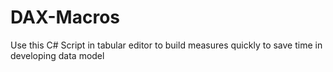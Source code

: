 # DAX-Macros
Use this C# Script in tabular editor to build measures quickly to save time in developing data model

